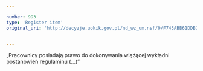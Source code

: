 ```yaml
---

number: 993
type: 'Register item'
original_uri: 'http://decyzje.uokik.gov.pl/nd_wz_um.nsf/0/F743ABB61DDB21A7C12572DD0032978D?OpenDocument'


---
```


„Pracownicy posiadają prawo do dokonywania wiążącej wykładni postanowień regulaminu (...)”
